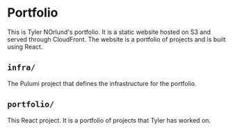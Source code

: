 # Portfolio

This is Tyler NOrlund's portfolio. It is a static website hosted on S3 and served through CloudFront. The website is a portfolio of projects and is built using React.

## `infra/`

The Pulumi project that defines the infrastructure for the portfolio.


## `portfolio/`

This React project. It is a portfolio of projects that Tyler has worked on.
